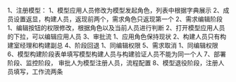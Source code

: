 1、注册模型：
   1、模型应用人员修改为模型发起角色，列表中根据字典展示
   2、成员设置返显，构建人员，返现前两个，需求角色只返现第一个
2、需求编辑阶段
   1、编辑按钮的权限修改，根据角色以及当前人员进行判断
   2、打开模型应用人员的下拉，可以编辑应用人员
3、审批流
   1、应用角色保持现状
   2、构建人员只有构建室经理和构建副总
4、阶段回退
   1、同编辑权限
5、需求取消
   1、同编辑权限
6、模型构建阶段表单填写模型构建人员与构建验证人员不能为同一个人
7、部署阶段、监控阶段， 审批人为模型注册人员，流程配置
8、模型退役阶段，注册人员填写，工作流两条